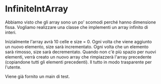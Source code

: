 # InfiniteIntArray

Abbiamo visto che gli array sono un po' scomodi perché hanno dimensione fissa. Vogliamo realizzare una classe che implementi un array infinito di interi.

Inizialmente l'array avrà 10 celle e size = 0. Ogni volta che viene aggiunto un nuovo elemento, size sarà incrementato. Ogni volta che un elemento sarà rimosso, size sarà decrementato. Quando non c'è più spazio per nuovi elementi, verrà creato un nuovo array che rimpiazzerà l'array precedente (copiandone tutti gli elementi precedenti). Il tutto in modo trasparente per l'utente.

Viene già fornito un main di test.